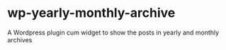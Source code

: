 # wp-yearly-monthly-archive
A Wordpress plugin cum widget to show the posts in yearly and monthly archives
